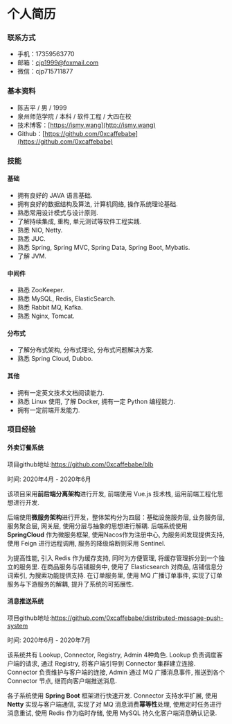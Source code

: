 # 个人简历

### 联系方式

- 手机：17359563770
- 邮箱：cjp1999@foxmail.com
- 微信：cjp715711877

### 基本资料

- 陈吉平 / 男 / 1999
- 泉州师范学院 / 本科 / 软件工程 / 大四在校
- 技术博客：[https://ismy.wang](http://ismy.wang)
- Github：[https://github.com/0xcaffebabe](https://github.com/0xcaffebabe)

### 技能

#### 基础

- 拥有良好的 JAVA 语言基础.
- 拥有良好的数据结构及算法, 计算机网络, 操作系统理论基础.
- 熟悉常用设计模式与设计原则.
- 了解持续集成, 重构, 单元测试等软件工程实践.
- 熟悉 NIO, Netty.
- 熟悉 JUC.
- 熟悉 Spring, Spring MVC, Spring Data, Spring Boot, Mybatis.
- 了解 JVM.

#### 中间件

- 熟悉 ZooKeeper.
- 熟悉 MySQL, Redis, ElasticSearch.
- 熟悉 Rabbit MQ, Kafka.
- 熟悉 Nginx, Tomcat.

#### 分布式

- 了解分布式架构, 分布式理论, 分布式问题解决方案.
- 熟悉 Spring Cloud, Dubbo.

#### 其他

- 拥有一定英文技术文档阅读能力.
- 熟悉 Linux 使用, 了解 Docker, 拥有一定 Python 编程能力.
- 拥有一定前端开发能力.

### 项目经验

#### 外卖订餐系统

项目github地址:<https://github.com/0xcaffebabe/blb>

时间: 2020年4月 - 2020年6月

该项目采用**前后端分离架构**进行开发, 前端使用 Vue.js 技术栈, 运用前端工程化思想进行开发.

后端使用**微服务架构**进行开发，整体架构分为四层：基础设施服务层, 业务服务层, 服务聚合层, 网关层, 使用分层与抽象的思想进行解耦.
后端系统使用 **SpringCloud** 作为微服务框架, 使用Nacos作为注册中心, 为服务间发现提供支持, 使用 Feign 进行远程调用, 服务的降级熔断则采用 Sentinel.

为提高性能, 引入 Redis 作为缓存支持, 同时为方便管理, 将缓存管理拆分到一个独立的服务里.
在商品服务与店铺服务中, 使用了 Elasticsearch 对商品, 店铺信息分词索引, 为搜索功能提供支持.
在订单服务里, 使用 MQ 广播订单事件, 实现了订单服务与下游服务的解耦, 提升了系统的可拓展性.

#### 消息推送系统

项目github地址:<https://github.com/0xcaffebabe/distributed-message-push-system>

时间: 2020年6月 - 2020年7月

该系统共有 Lookup, Connector, Registry, Admin 4种角色.
Lookup 负责调度客户端的请求, 通过 Registry, 将客户端引导到 Connector 集群建立连接. Connector 负责维护与客户端的连接, Admin 通过 MQ 广播消息事件, 推送到各个 Connector 节点, 继而向客户端推送消息.

各子系统使用 **Spring Boot** 框架进行快速开发.
Connector 支持水平扩展, 使用 **Netty** 实现与客户端通信, 实现了对 MQ 消息消费**幂等性**处理, 使用定时任务进行消息重试, 使用 Redis 作为临时存储, 使用 MySQL 持久化客户端消息确认记录.